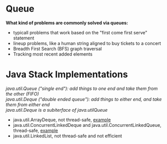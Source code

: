 # Queue

**What kind of problems are commonly solved via queues:**

- typicall problems that work based on the "first come first serve" statement
- lineup problems, like a human string aligned to buy tickets to a concert
- Breadth First Search (BFS) graph traversal
- Tracking most recent added elements

# Java Stack Implementations

*java.util.Queue ("single end"): add things to one end and take them from the other (FIFO)*\
*java.util.Deque ("double ended queue"): add things to either end, and take them from either end*\
*java.util.Deque is a subiterface of java.utilQueue*

- java.util.ArrayDeque, not thread-safe, [example](https://github.com/AnghelLeonard/Data-Structures/tree/master/queue/QueueViaArrayDeque)
- java.util.ConcurrentLinkedDeque and java.util.ConcurrentLinkedQueue, thread-safe, [example](https://github.com/AnghelLeonard/Data-Structures/tree/master/queue/QueueViaConcurrentLinkedDeque)
- java.util.LinkedList, not thread-safe and not efficient

